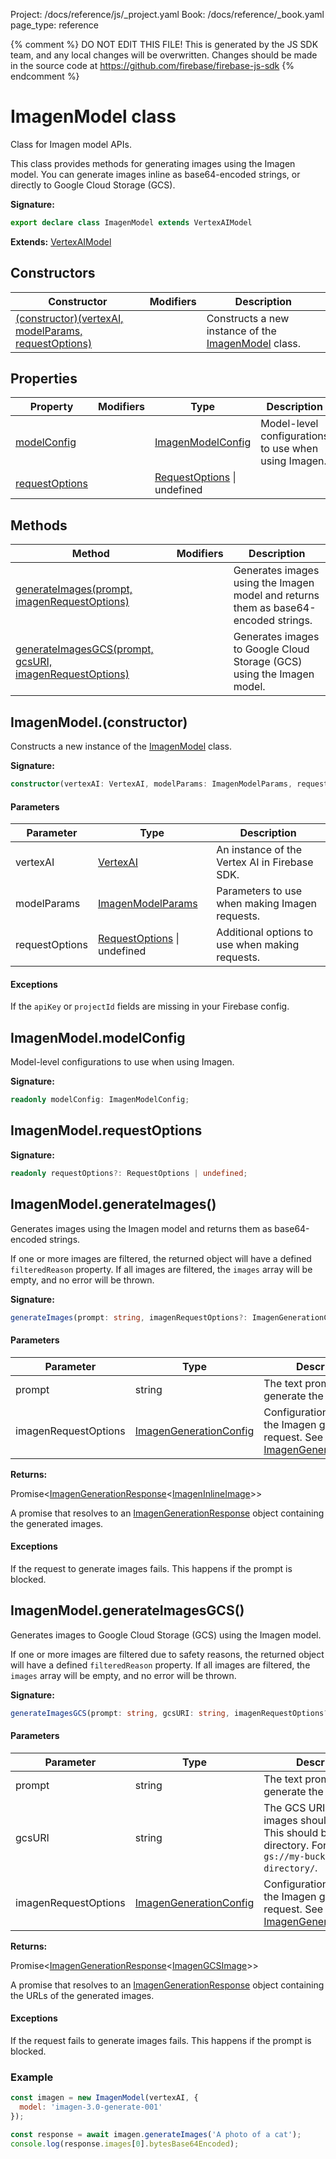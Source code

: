 Project: /docs/reference/js/_project.yaml
Book: /docs/reference/_book.yaml
page_type: reference

{% comment %}
DO NOT EDIT THIS FILE!
This is generated by the JS SDK team, and any local changes will be
overwritten. Changes should be made in the source code at
https://github.com/firebase/firebase-js-sdk
{% endcomment %}

# ImagenModel class
Class for Imagen model APIs.

This class provides methods for generating images using the Imagen model. You can generate images inline as base64-encoded strings, or directly to Google Cloud Storage (GCS).

<b>Signature:</b>

```typescript
export declare class ImagenModel extends VertexAIModel 
```
<b>Extends:</b> [VertexAIModel](./vertexai.vertexaimodel.md#vertexaimodel_class)

## Constructors

|  Constructor | Modifiers | Description |
|  --- | --- | --- |
|  [(constructor)(vertexAI, modelParams, requestOptions)](./vertexai.imagenmodel.md#imagenmodelconstructor) |  | Constructs a new instance of the [ImagenModel](./vertexai.imagenmodel.md#imagenmodel_class) class. |

## Properties

|  Property | Modifiers | Type | Description |
|  --- | --- | --- | --- |
|  [modelConfig](./vertexai.imagenmodel.md#imagenmodelmodelconfig) |  | [ImagenModelConfig](./vertexai.imagenmodelconfig.md#imagenmodelconfig_interface) | Model-level configurations to use when using Imagen. |
|  [requestOptions](./vertexai.imagenmodel.md#imagenmodelrequestoptions) |  | [RequestOptions](./vertexai.requestoptions.md#requestoptions_interface) \| undefined |  |

## Methods

|  Method | Modifiers | Description |
|  --- | --- | --- |
|  [generateImages(prompt, imagenRequestOptions)](./vertexai.imagenmodel.md#imagenmodelgenerateimages) |  | Generates images using the Imagen model and returns them as base64-encoded strings. |
|  [generateImagesGCS(prompt, gcsURI, imagenRequestOptions)](./vertexai.imagenmodel.md#imagenmodelgenerateimagesgcs) |  | Generates images to Google Cloud Storage (GCS) using the Imagen model. |

## ImagenModel.(constructor)

Constructs a new instance of the [ImagenModel](./vertexai.imagenmodel.md#imagenmodel_class) class.

<b>Signature:</b>

```typescript
constructor(vertexAI: VertexAI, modelParams: ImagenModelParams, requestOptions?: RequestOptions | undefined);
```

#### Parameters

|  Parameter | Type | Description |
|  --- | --- | --- |
|  vertexAI | [VertexAI](./vertexai.vertexai.md#vertexai_interface) | An instance of the Vertex AI in Firebase SDK. |
|  modelParams | [ImagenModelParams](./vertexai.imagenmodelparams.md#imagenmodelparams_interface) | Parameters to use when making Imagen requests. |
|  requestOptions | [RequestOptions](./vertexai.requestoptions.md#requestoptions_interface) \| undefined | Additional options to use when making requests. |

#### Exceptions

If the `apiKey` or `projectId` fields are missing in your Firebase config.

## ImagenModel.modelConfig

Model-level configurations to use when using Imagen.

<b>Signature:</b>

```typescript
readonly modelConfig: ImagenModelConfig;
```

## ImagenModel.requestOptions

<b>Signature:</b>

```typescript
readonly requestOptions?: RequestOptions | undefined;
```

## ImagenModel.generateImages()

Generates images using the Imagen model and returns them as base64-encoded strings.

If one or more images are filtered, the returned object will have a defined `filteredReason` property. If all images are filtered, the `images` array will be empty, and no error will be thrown.

<b>Signature:</b>

```typescript
generateImages(prompt: string, imagenRequestOptions?: ImagenGenerationConfig): Promise<ImagenGenerationResponse<ImagenInlineImage>>;
```

#### Parameters

|  Parameter | Type | Description |
|  --- | --- | --- |
|  prompt | string | The text prompt used to generate the images. |
|  imagenRequestOptions | [ImagenGenerationConfig](./vertexai.imagengenerationconfig.md#imagengenerationconfig_interface) | Configuration options for the Imagen generation request. See [ImagenGenerationConfig](./vertexai.imagengenerationconfig.md#imagengenerationconfig_interface)<!-- -->. |

<b>Returns:</b>

Promise&lt;[ImagenGenerationResponse](./vertexai.imagengenerationresponse.md#imagengenerationresponse_interface)<!-- -->&lt;[ImagenInlineImage](./vertexai.imageninlineimage.md#imageninlineimage_interface)<!-- -->&gt;&gt;

A promise that resolves to an [ImagenGenerationResponse](./vertexai.imagengenerationresponse.md#imagengenerationresponse_interface) object containing the generated images.

#### Exceptions

If the request to generate images fails. This happens if the prompt is blocked.

## ImagenModel.generateImagesGCS()

Generates images to Google Cloud Storage (GCS) using the Imagen model.

If one or more images are filtered due to safety reasons, the returned object will have a defined `filteredReason` property. If all images are filtered, the `images` array will be empty, and no error will be thrown.

<b>Signature:</b>

```typescript
generateImagesGCS(prompt: string, gcsURI: string, imagenRequestOptions?: ImagenGenerationConfig): Promise<ImagenGenerationResponse<ImagenGCSImage>>;
```

#### Parameters

|  Parameter | Type | Description |
|  --- | --- | --- |
|  prompt | string | The text prompt used to generate the images. |
|  gcsURI | string | The GCS URI where the images should be stored. This should be a directory. For example, <code>gs://my-bucket/my-directory/</code>. |
|  imagenRequestOptions | [ImagenGenerationConfig](./vertexai.imagengenerationconfig.md#imagengenerationconfig_interface) | Configuration options for the Imagen generation request. See [ImagenGenerationConfig](./vertexai.imagengenerationconfig.md#imagengenerationconfig_interface)<!-- -->. |

<b>Returns:</b>

Promise&lt;[ImagenGenerationResponse](./vertexai.imagengenerationresponse.md#imagengenerationresponse_interface)<!-- -->&lt;[ImagenGCSImage](./vertexai.imagengcsimage.md#imagengcsimage_interface)<!-- -->&gt;&gt;

A promise that resolves to an [ImagenGenerationResponse](./vertexai.imagengenerationresponse.md#imagengenerationresponse_interface) object containing the URLs of the generated images.

#### Exceptions

If the request fails to generate images fails. This happens if the prompt is blocked.

### Example


```javascript
const imagen = new ImagenModel(vertexAI, {
  model: 'imagen-3.0-generate-001'
});

const response = await imagen.generateImages('A photo of a cat');
console.log(response.images[0].bytesBase64Encoded);

```

